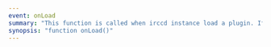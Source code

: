 ```yaml
---
event: onLoad
summary: "This function is called when irccd instance load a plugin. If this function throws an error, the script is not loaded."
synopsis: "function onLoad()"
---
```


